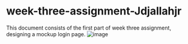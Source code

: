 # week-three-assignment-Jdjallahjr
This document consists of the first part of week three assignment, designing a mockup login page.
![image](https://user-images.githubusercontent.com/69304271/96657592-1b2a9480-1332-11eb-8226-0a3f0678af22.png)

